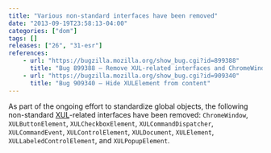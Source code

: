 ```yaml
---
title: "Various non-standard interfaces have been removed"
date: "2013-09-19T23:58:13-04:00"
categories: ["dom"]
tags: []
releases: ["26", "31-esr"]
references:
    - url: "https://bugzilla.mozilla.org/show_bug.cgi?id=899388"
      title: "Bug 899388 – Remove XUL-related interfaces and ChromeWindow from content"
    - url: "https://bugzilla.mozilla.org/show_bug.cgi?id=909340"
      title: "Bug 909340 – Hide XULElement from content"
---
```

As part of the ongoing effort to standardize global objects, the following non-standard [XUL](https://developer.mozilla.org/docs/XUL)-related interfaces have been removed: `ChromeWindow`, `XULButtonElement`, `XULCheckboxElement`, `XULCommandDispatcher`, `XULCommandEvent`, `XULControlElement`, `XULDocument`, `XULElement`, `XULLabeledControlElement`, and `XULPopupElement`.
